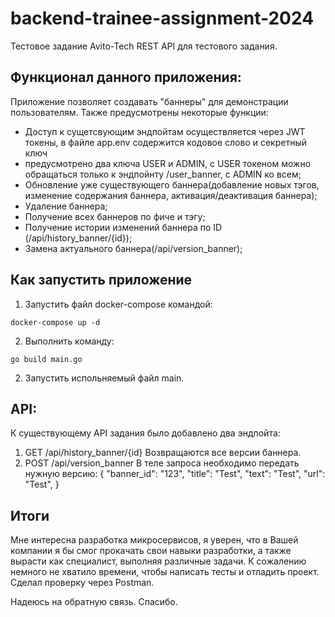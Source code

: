 # backend-trainee-assignment-2024
Тестовое задание Avito-Tech
REST API для тестового задания.

## Функционал данного приложения:
Приложение позволяет создавать "баннеры" для демонстрации пользователям. Также предусмотрены некоторые функции:
- Доступ к сущетсвующим эндпойтам осуществляется через JWT токены, в файле app.env содержится кодовое слово и секретный ключ
- предусмотрено два ключа USER и ADMIN, с USER токеном можно обращаться только к эндпойнту /user_banner, с ADMIN ко всем;
- Обновление уже существующего баннера(добавление новых тэгов, изменение содержания баннера, активация/деактивация баннера);
- Удаление баннера;
- Получение всех баннеров по фиче и тэгу;
- Получение истории изменений баннера по ID (/api/history_banner/{id});
- Замена актуального баннера(/api/version_banner); 

## Как запустить приложение
1. Запустить файл docker-compose  командой:
```
docker-compose up -d
```
2. Выполнить команду:
```
go build main.go
```
2. Запустить испольняемый файл main.

## API:
К существующему API задания было добавлено два эндпойта:
1. GET /api/history_banner/{id}
Возвращаются все версии баннера.
2. POST /api/version_banner
В теле запроса необходимо передать нужную версию:
{
  "banner_id": "123",
   "title": "Test",
   "text": "Test",
   "url": "Test",
} 

## Итоги
Мне интересна разработка микросервисов, я уверен, что в Вашей компании я бы смог прокачать свои навыки разработки, а также вырасти как специалист, выполняя различные задачи. К сожалению немного не хватило времени, чтобы написать тесты и отладить проект. 
Сделал проверку через Postman. 

Надеюсь на обратную связь.
Спасибо. 
